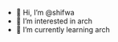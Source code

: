 - 👋 Hi, I’m @shifwa
- 👀 I’m interested in arch
- 🌱 I’m currently learning arch


<!---
shifwa/shifwa is a ✨ special ✨ repository because its `README.md` (this file) appears on your GitHub profile.
You can click the Preview link to take a look at your changes.
--->
